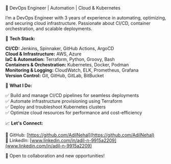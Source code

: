 🚀 DevOps Engineer | Automation | Cloud & Kubernetes

I’m a DevOps Engineer with 3 years of experience in automating, optimizing, and securing cloud infrastructure. Passionate about CI/CD, container orchestration, and scalable deployments.

🔧 **Tech Stack:**

**CI/CD:** Jenkins, Spinnaker, GitHub Actions, ArgoCD  
**Cloud & Infrastructure:** AWS, Azure  
**IaC & Automation:** Terraform, Python, Groovy, Bash  
**Containers & Orchestration:** Kubernetes, Docker, Podman  
**Monitoring & Logging:** CloudWatch, ELK, Prometheus, Grafana  
**Version Control:** Git, GitHub, GitLab, BitBucket  

📌 **What I Do:**

✅ Build and manage CI/CD pipelines for seamless deployments  
✅ Automate infrastructure provisioning using Terraform  
✅ Deploy and troubleshoot Kubernetes clusters  
✅ Optimize cloud resources for performance and cost-efficiency  

📈 **Let's Connect:**  

🔗 GitHub: [https://github.com/AdilNehal](https://github.com/AdilNehal)  
🔗 LinkedIn: [www.linkedin.com/in/adil-n-9915a2209](www.linkedin.com/in/adil-n-9915a2209)  

🔹 Open to collaboration and new opportunities!
